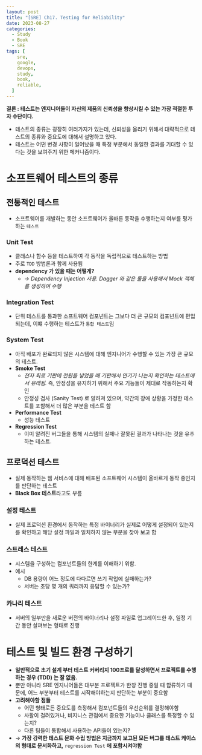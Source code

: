 ```yaml
---
layout: post
title: "[SRE] Ch17. Testing for Reliability"
date: 2023-08-27
categories:
  - Study
  - Book
  - SRE
tags: [
    sre,
    google,
    devops,
    study,
    book,
    reliable,
  ]
---
```


**결론 : 테스트는 엔지니어들이 자신의 제품의 신뢰성을 향상시킬 수 있는 가장 적절한 투자 수단이다.**

- 테스트의 종류는 굉장히 여러가지가 있는데, 신뢰성을 올리기 위해서 대략적으로 테스트의 종류와 중요도에 대해서 설명하고 있다.
- 테스트는 어떤 변경 사항이 일어났을 때 특정 부분에서 동일한 결과를 기대할 수 있다는 것을 보여주기 위한 메커니즘이다.

# 소프트웨어 테스트의 종류

## 전통적인 테스트

- 소프트웨어를 개발하는 동안 소프트웨어가 올바른 동작을 수행하는지 여부를 평가하는 `테스트`

### Unit Test

- 클래스나 함수 등을 테스트하여 각 동작을 독립적으로 테스트하는 방법
- 주로 `TDD` 방법론과 함께 사용됨
- **dependency 가 있을 때는 어떻게?**
    - *→ Dependency Injection 사용. Dagger 와 같은 툴을 사용해서 Mock 객체를 생성하여 수행*

### Integration Test

- 단위 테스트를 통과한 소프트웨어 컴포넌트는 그보다 더 큰 규모의 컴포넌트에 편입되는데, 이떄 수행하는 테스트가 `통합 테스트`임

### System Test

- 아직 배포가 완료되지 않은 시스템에 대해 엔지니어가 수행할 수 있는 가장 큰 규모의 테스트.
- **Smoke Test**
    - *전자 회로 기판에 전원을 넣었을 때 기판에서 연기가 나는지 확인하는 테스트에서 유래됨.* 즉, 안정성을 유지하기 위해서 주요 기능들이 제대로 작동하는지 확인
    - 안정성 검사 (Sanity Test) 로 알려져 있으며, 약간의 장애 상황을 가정한 테스트를 포함해서 더 많은 부분을 테스트 함
- **Performance Test**
    - 성능 테스트
- **Regression Test**
    - 이미 알려진 버그들을 통해 시스템의 실패나 잘못된 결과가 나타나는 것을 유추하는 테스트.

## 프로덕션 테스트

- 실제 동작하는 웹 서비스에 대해 배포된 소프트웨어 시스템이 올바르게 동작 중인지를 판단하는 테스트
- **Black Box 테스트**라고도 부름

### 설정 테스트

- 실제 프로덕션 환경에서 동작하는 특정 바이너리가 실제로 어떻게 설정되어 있는지를 확인하고 해당 설정 파일과 일치하지 않는 부분을 찾아 보고 함

### 스트레스 테스트

- 시스템을 구성하는 컴포넌트들의 한계를 이해하기 위함.
- 예시
    - DB 용량이 어느 정도에 다다르면 쓰기 작업에 실패하는가?
    - 서버는 초당 몇 개의 쿼리까지 응답할 수 있는가?

### 카나리 테스트

- 서버의 일부만을 새로운 버전의 바이너리나 설정 파일로 업그레이드한 후, 일정 기간 동안 살펴보는 형태로 진행

# 테스트 및 빌드 환경 구성하기

- **일반적으로 초기 설계 부터 테스트 커버리지 100프로를 달성하면서 프로젝트를 수행하는 경우 (TDD) 는 잘 없음.**
- 뿐만 아니라 SRE 엔지니어들은 대부분 프로젝트가 한창 진행 중일 때 합류하기 때문에, 어느 부분부터 테스트를 시작해야하는지 판단하는 부분이 중요함
- **고려해야할 점들**
    - 어떤 형태로든 중요도를 측정해서 컴포넌트들의 우선순위를 결정해야함
    - 사활이 걸려있거나, 비지니스 관점에서 중요한 기능이나 클래스를 특정할 수 있는지?
    - 다른 팀들이 통합해서 사용하는 API들이 있는지?
- → **가장 강력한 테스트 문화 수립 방법은 지금까지 보고된 모든 버그를 테스트 케이스의 형태로 문서화하고,** `regression Test` **에 포함시켜야함**